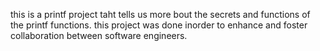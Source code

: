 this is a printf project taht tells us more bout the secrets and functions of the printf functions. this project was done inorder to enhance and foster collaboration between software engineers.
